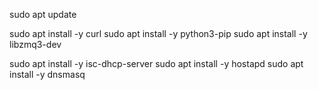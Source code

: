 sudo apt update

sudo apt install -y curl
sudo apt install -y python3-pip
sudo apt install -y libzmq3-dev

sudo apt install -y isc-dhcp-server
sudo apt install -y hostapd
sudo apt install -y dnsmasq
